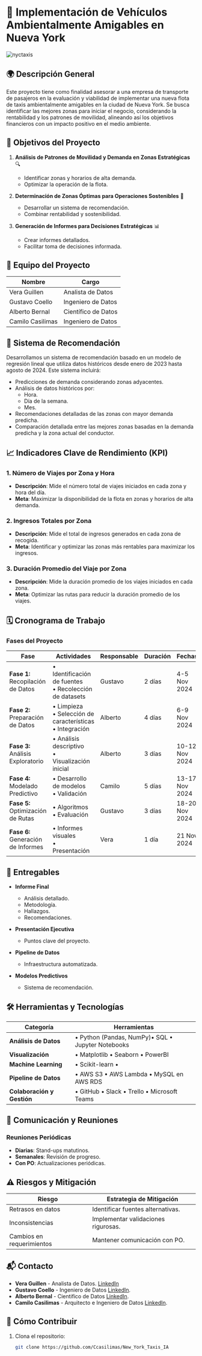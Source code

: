 
# 🚕 Implementación de Vehículos Ambientalmente Amigables en Nueva York

![nyctaxis](https://github.com/user-attachments/assets/b064bc10-83dd-423d-a89f-1b74a894b2f2)

## 🌍 Descripción General

Este proyecto tiene como finalidad asesorar a una empresa de transporte de pasajeros en la evaluación y viabilidad de implementar una nueva flota de taxis ambientalmente amigables en la ciudad de Nueva York. Se busca identificar las mejores zonas para iniciar el negocio, considerando la rentabilidad y los patrones de movilidad, alineando así los objetivos financieros con un impacto positivo en el medio ambiente.

## 🎯 Objetivos del Proyecto

1. **Análisis de Patrones de Movilidad y Demanda en Zonas Estratégicas** 🔍  
   * Identificar zonas y horarios de alta demanda.  
   * Optimizar la operación de la flota.

2. **Determinación de Zonas Óptimas para Operaciones Sostenibles** 📍  
   * Desarrollar un sistema de recomendación.  
   * Combinar rentabilidad y sostenibilidad.

3. **Generación de Informes para Decisiones Estratégicas** 📊  
   * Crear informes detallados.  
   * Facilitar toma de decisiones informada.

## 👥 Equipo del Proyecto

| Nombre          | Cargo              |
|------------------|--------------------|
| Vera Guillen     | Analista de Datos |
| Gustavo Coello   | Ingeniero de Datos |
| Alberto Bernal   | Científico de Datos |
| Camilo Casilimas | Ingeniero de Datos |

## 🧠 Sistema de Recomendación

Desarrollamos un sistema de recomendación basado en un modelo de regresión lineal que utiliza datos históricos desde enero de 2023 hasta agosto de 2024. Este sistema incluirá:

* Predicciones de demanda considerando zonas adyacentes.
* Análisis de datos históricos por:
  * Hora.
  * Día de la semana.
  * Mes.
* Recomendaciones detalladas de las zonas con mayor demanda predicha.
* Comparación detallada entre las mejores zonas basadas en la demanda predicha y la zona actual del conductor.


## 📈 Indicadores Clave de Rendimiento (KPI)

### 1. Número de Viajes por Zona y Hora
* **Descripción**: Mide el número total de viajes iniciados en cada zona y hora del día.  
* **Meta**: Maximizar la disponibilidad de la flota en zonas y horarios de alta demanda.

### 2. Ingresos Totales por Zona
* **Descripción**: Mide el total de ingresos generados en cada zona de recogida.  
* **Meta**: Identificar y optimizar las zonas más rentables para maximizar los ingresos.

### 3. Duración Promedio del Viaje por Zona
* **Descripción**: Mide la duración promedio de los viajes iniciados en cada zona.  
* **Meta**: Optimizar las rutas para reducir la duración promedio de los viajes.

## 🗓️ Cronograma de Trabajo

### Fases del Proyecto

| Fase                  | Actividades                                   | Responsable | Duración | Fechas       |
|-----------------------|-----------------------------------------------|-------------|----------|--------------|
| **Fase 1:** Recopilación de Datos | • Identificación de fuentes<br>• Recolección de datasets | Gustavo     | 2 días   | 4-5 Nov 2024 |
| **Fase 2:** Preparación de Datos  | • Limpieza<br>• Selección de características<br>• Integración | Alberto     | 4 días   | 6-9 Nov 2024 |
| **Fase 3:** Análisis Exploratorio | • Análisis descriptivo<br>• Visualización inicial | Alberto        | 3 días   | 10-12 Nov 2024 |
| **Fase 4:** Modelado Predictivo   | • Desarrollo de modelos<br>• Validación | Camilo       | 5 días   | 13-17 Nov 2024 |
| **Fase 5:** Optimización de Rutas | • Algoritmos<br>• Evaluación | Gustavo     | 3 días   | 18-20 Nov 2024 |
| **Fase 6:** Generación de Informes| • Informes visuales<br>• Presentación | Vera        | 1 día    | 21 Nov 2024  |

## 📄 Entregables

* **Informe Final**  
  * Análisis detallado.  
  * Metodología.  
  * Hallazgos.  
  * Recomendaciones.

* **Presentación Ejecutiva**  
   * Puntos clave del proyecto.

* **Pipeline de Datos**  
  * Infraestructura automatizada.  
  
* **Modelos Predictivos**  
  * Sistema de recomendación.  
  

## 🛠️ Herramientas y Tecnologías

| Categoría             | Herramientas                                  |
|-----------------------|-----------------------------------------------|
| **Análisis de Datos** | • Python (Pandas, NumPy)• SQL • Jupyter Notebooks |
| **Visualización**     | • Matplotlib • Seaborn • PowerBI       |
| **Machine Learning**  | • Scikit-learn •                |
| **Pipeline de Datos** | • AWS S3 • AWS Lambda • MySQL en AWS RDS |
| **Colaboración y Gestión** | • GitHub • Slack • Trello • Microsoft Teams |

## 📢 Comunicación y Reuniones

### Reuniones Periódicas
* **Diarias**: Stand-ups matutinos.  
* **Semanales**: Revisión de progreso.  
* **Con PO**: Actualizaciones periódicas.

## ⚠️ Riesgos y Mitigación

| Riesgo              | Estrategia de Mitigación              |
|---------------------|---------------------------------------|
| Retrasos en datos   | Identificar fuentes alternativas.     |
| Inconsistencias     | Implementar validaciones rigurosas.   |
| Cambios en requerimientos | Mantener comunicación con PO.   |

## 📬 Contacto

* **Vera Guillen** - Analista de Datos.  [LinkedIn](https://www.linkedin.com/in/vera-guillen-9b464a303/)
* **Gustavo Coello** - Ingeniero de Datos [LinkedIn](https://www.linkedin.com/in/gustavo-coello-01039b270/).  
* **Alberto Bernal** - Cientifico de Datos [LinkedIn](https://www.linkedin.com/in/alberto-bernal-duplat-90a283a2/).  
* **Camilo Casilimas** - Arquitecto e Ingeniero de Datos  [LinkedIn](https://www.linkedin.com/in/camilo-casilimas/).

## 🤝 Cómo Contribuir

1. Clona el repositorio:
   ```bash
   git clone https://github.com/Ccasilimas/New_York_Taxis_IA
